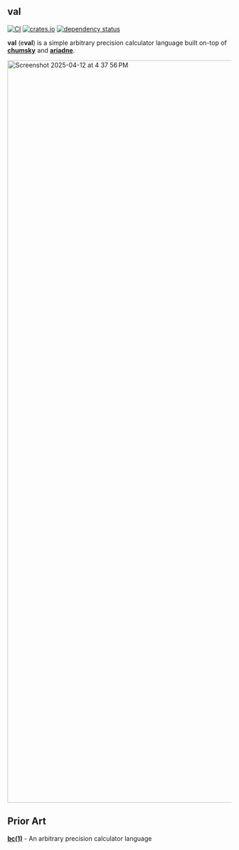 ## val

[![CI](https://github.com/terror/val/actions/workflows/ci.yaml/badge.svg)](https://github.com/terror/val/actions/workflows/ci.yaml)
[![crates.io](https://shields.io/crates/v/val.svg)](https://crates.io/crates/val)
[![dependency status](https://deps.rs/repo/github/terror/val/status.svg)](https://deps.rs/repo/github/terror/val)

**val** (e**val**) is a simple arbitrary precision calculator language built
on-top of [**chumsky**](https://github.com/zesterer/chumsky) and
[**ariadne**](https://github.com/zesterer/ariadne).

<img width="1667" alt="Screenshot 2025-04-12 at 4 37 56 PM" src="https://github.com/user-attachments/assets/eba025ba-f68b-43e1-a148-2c1d6fa16ae0" />

## Prior Art

[**bc(1)**](https://linux.die.net/man/1/bc) - An arbitrary precision calculator
language

